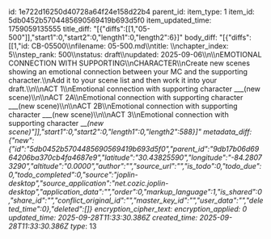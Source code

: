 id: 1e722d16250d40728a64f24e158d22b4
parent_id: 
item_type: 1
item_id: 5db0452b5704485690569419b693d5f0
item_updated_time: 1759059135555
title_diff: "[{\"diffs\":[[1,\"05-500\"]],\"start1\":0,\"start2\":0,\"length1\":0,\"length2\":6}]"
body_diff: "[{\"diffs\":[[1,\"id: CB-05500\\\nfilename: 05-500.md\\\ntitle: \\\nchapter_index: 5\\\nstep_rank: 500\\\nstatus: draft\\\nupdated: 2025-09-06\\\n\\\nEMOTIONAL CONNECTION WITH SUPPORTING\\\nCHARACTER\\\nCreate new scenes showing an emotional connection between your MC and the supporting character.\\\nAdd it to your scene list and then work it into your draft.\\\n\\\nACT 1\\\nEmotional connection with supporting character ___(new scene)\\\n\\\nACT 2A\\\nEmotional connection with supporting character ___(new scene)\\\n\\\nACT 2B\\\nEmotional connection with supporting character ___(new scene)\\\n\\\nACT 3\\\nEmotional connection with supporting character ___(new scene)\"]],\"start1\":0,\"start2\":0,\"length1\":0,\"length2\":588}]"
metadata_diff: {"new":{"id":"5db0452b5704485690569419b693d5f0","parent_id":"9db17b06d6964206ba370cb4fa4687e9","latitude":"30.43825590","longitude":"-84.28073290","altitude":"0.0000","author":"","source_url":"","is_todo":0,"todo_due":0,"todo_completed":0,"source":"joplin-desktop","source_application":"net.cozic.joplin-desktop","application_data":"","order":0,"markup_language":1,"is_shared":0,"share_id":"","conflict_original_id":"","master_key_id":"","user_data":"","deleted_time":0},"deleted":[]}
encryption_cipher_text: 
encryption_applied: 0
updated_time: 2025-09-28T11:33:30.386Z
created_time: 2025-09-28T11:33:30.386Z
type_: 13